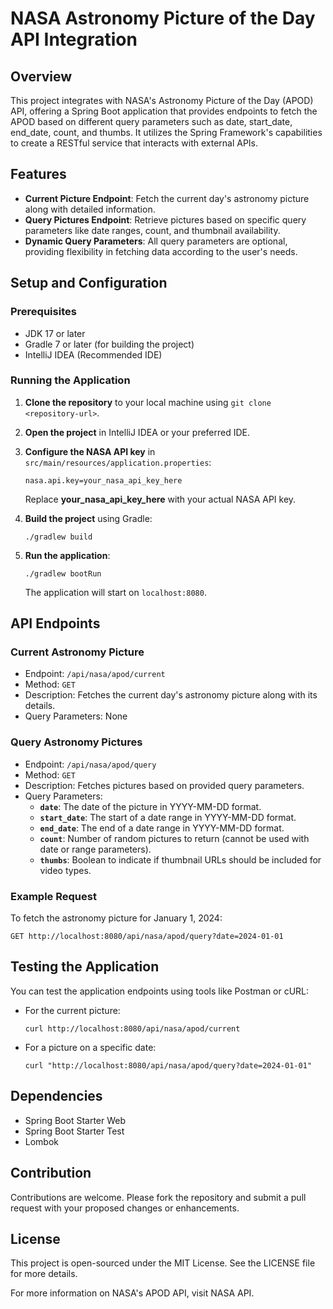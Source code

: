 # NASA Astronomy Picture of the Day API Integration

## Overview

This project integrates with NASA's Astronomy Picture of the Day (APOD) API, offering a Spring Boot application that provides endpoints to fetch the APOD based on different query parameters such as date, start_date, end_date, count, and thumbs. It utilizes the Spring Framework's capabilities to create a RESTful service that interacts with external APIs.

## Features

- **Current Picture Endpoint**: Fetch the current day's astronomy picture along with detailed information.
- **Query Pictures Endpoint**: Retrieve pictures based on specific query parameters like date ranges, count, and thumbnail availability.
- **Dynamic Query Parameters**: All query parameters are optional, providing flexibility in fetching data according to the user's needs.

## Setup and Configuration

### Prerequisites

- JDK 17 or later
- Gradle 7 or later (for building the project)
- IntelliJ IDEA (Recommended IDE)

### Running the Application

1. **Clone the repository** to your local machine using `git clone <repository-url>`.
2. **Open the project** in IntelliJ IDEA or your preferred IDE.
3. **Configure the NASA API key** in `src/main/resources/application.properties`:

   ```properties
   nasa.api.key=your_nasa_api_key_here
   ```
   Replace **your_nasa_api_key_here** with your actual NASA API key.

4. **Build the project** using Gradle:

   ```properties
   ./gradlew build

5. **Run the application**:

   ```properties
   ./gradlew bootRun
   ```
   The application will start on `localhost:8080`.

## API Endpoints

### Current Astronomy Picture
- Endpoint: `/api/nasa/apod/current`
- Method: `GET`
- Description: Fetches the current day's astronomy picture along with its details.
- Query Parameters: None

### Query Astronomy Pictures
- Endpoint: `/api/nasa/apod/query`
- Method: `GET`
- Description: Fetches pictures based on provided query parameters.
- Query Parameters:
  - **`date`**: The date of the picture in YYYY-MM-DD format.
  - **`start_date`**: The start of a date range in YYYY-MM-DD format.
  - **`end_date`**: The end of a date range in YYYY-MM-DD format.
  - **`count`**: Number of random pictures to return (cannot be used with date or range parameters).
  - **`thumbs`**: Boolean to indicate if thumbnail URLs should be included for video types.

### Example Request
To fetch the astronomy picture for January 1, 2024:

   ```properties
   GET http://localhost:8080/api/nasa/apod/query?date=2024-01-01
   ```

## Testing the Application
You can test the application endpoints using tools like Postman or cURL:

- For the current picture:

   ```properties
   curl http://localhost:8080/api/nasa/apod/current
   ```
- For a picture on a specific date:

   ```properties
   curl "http://localhost:8080/api/nasa/apod/query?date=2024-01-01"
   ```

## Dependencies
- Spring Boot Starter Web
- Spring Boot Starter Test
- Lombok

## Contribution
Contributions are welcome. Please fork the repository and submit a pull request with your proposed changes or enhancements.

## License
This project is open-sourced under the MIT License. See the LICENSE file for more details.



For more information on NASA's APOD API, visit NASA API.